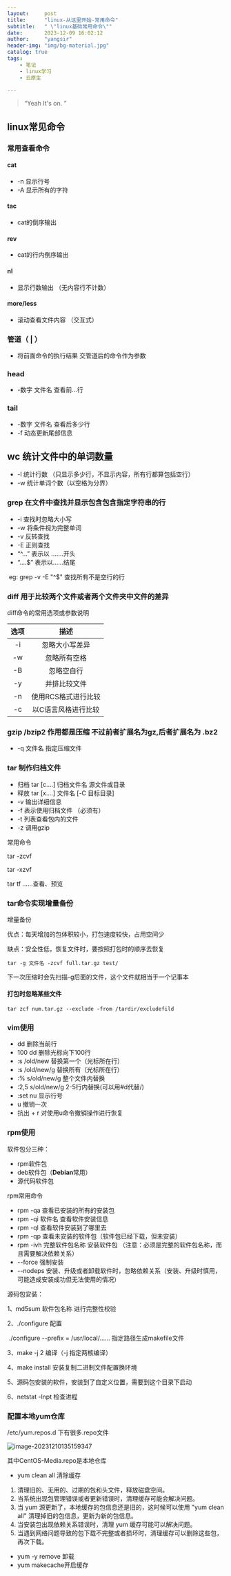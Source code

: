 ```yaml
---
layout:     post
title:      "linux-从这里开始-常用命令"
subtitle:   " \"linux基础常用命令\""
date:       2023-12-09 16:02:12
author:     "yangsir"
header-img: "img/bg-material.jpg"
catalog: true
tags:
    - 笔记
    - linux学习
    - 云原生

---
```


> “Yeah It's on. ”


<p id = "build"></p>

## linux常见命令



### 常用查看命令



#### cat

- -n 显示行号
- -A 显示所有的字符

#### tac   

- cat的倒序输出

#### rev

- cat的行内倒序输出

#### nl

- 显示行数输出 （无内容行不计数）

#### more/less

- 滚动查看文件内容 （交互式）



### 管道（    |   ）

- 将前面命令的执行结果 交管道后的命令作为参数



### head

- -数字 文件名        查看前...行

### tail

- -数字 文件名       查看后多少行
- -f         动态更新尾部信息

## wc     统计文件中的单词数量

- -l 统计行数 （只显示多少行，不显示内容，所有行都算包括空行）
- -w 统计单词个数（以空格为分界）

### grep      在文件中查找并显示包含包含指定字符串的行

- -i 查找时忽略大小写
- -w 将条件视为完整单词
- -v 反转查找
- -E 正则查找
- “^...” 表示以 .......开头
- “....$” 表示以……结尾

​		eg:   grep -v -E "^$" 查找所有不是空行的行

### diff   用于比较两个文件或者两个文件夹中文件的差异

diff命令的常用选项或参数说明

| 选项 |        描述         |
| :--: | :-----------------: |
|  -i  |   忽略大小写差异    |
|  -w  |    忽略所有空格     |
|  -B  |     忽略空白行      |
|  -y  |    并排比较文件     |
|  -n  | 使用RCS格式进行比较 |
|  -c  | 以C语言风格进行比较 |



### gzip /bzip2     作用都是压缩 不过前者扩展名为gz,后者扩展名为 .bz2

- -q  文件名 指定压缩文件

### tar  制作归档文件

- 归档 tar [c....] 归档文件名 源文件或目录
- 释放 tar [x....] 文件名 [-C 目标目录]
- -v 输出详细信息
- -f 表示使用归档文件 （必须有）
- -t 列表查看包内的文件
- -z 调用gzip

常用命令

tar -zcvf

tar -xzvf

tar tf ……查看、预览

### tar命令实现增量备份

增量备份

优点：每天增加的包体积较小，打包速度较快，占用空间少

缺点：安全性低，恢复文件时，要按照打包时的顺序去恢复

```shell
tar -g 文件名 -zcvf full.tar.gz test/
```

下一次压缩时会先扫描-g后面的文件，这个文件就相当于一个记事本





#### 打包时忽略某些文件

```shell
tar zcf num.tar.gz --exclude -from /tardir/excludefild  
```



### vim使用

- dd 删除当前行
- 100 dd 删除光标向下100行
- :s /old/new 替换第一个（光标所在行）
- :s /old/new/g 替换所有（光标所在行）
- :% s/old/new/g 整个文件内替换
- :2,5 s/old/new/g 2-5行内替换(可以用#d代替/)
- :set nu 显示行号
- u 撤销一次
- 抗出 + r 对使用u命令撤销操作进行恢复

### rpm使用

软件包分三种：

- rpm软件包
- deb软件包（**Debian**常用）
- 源代码软件包

rpm常用命令

- rpm -qa 查看已安装的所有的安装包
- rpm -qi 软件名 查看软件安装信息
- rpm -ql 查看软件安装到了哪里去
- rpm -qp 查看未安装的软件包（软件包已经下载，但未安装）
- rpm -ivh 完整软件包名称   安装软件包   （注意：必须是完整的软件包名称，而且需要解决依赖关系）
- --force 强制安装
- --nodeps 安装、升级或者卸载软件时，忽略依赖关系（安装、升级时慎用，可能造成安装成功但无法使用的情况）

源码包安装：

1、md5sum 软件包名称     进行完整性校验

2、./configure 配置

​	 ./configure --prefix = /usr/local/…… 指定路径生成makefile文件

3、make -j 2 编译（-j 指定两核编译）

4、make install 安装复制二进制文件配置换环境

5、源码包安装的软件，安装到了自定义位置，需要到这个目录下启动

6、netstat -lnpt 检查进程

### 配置本地yum仓库

/etc/yum.repos.d 下有很多.repo文件

![image-20231210135159347](\img\springBoot\image-20231210135159347.png)

其中CentOS-Media.repo是本地仓库

- yum clean all 清除缓存

1. 清理旧的、无用的、过期的包和头文件，释放磁盘空间。
2. 当系统出现包管理错误或者更新错误时，清理缓存可能会解决问题。
3. 当 yum 源更新了，本地缓存的包信息还是旧的，这时候可以使用 "yum clean all" 清理掉旧的包信息，更新为新的包信息。
4. 当安装包出现依赖关系错误时，清理 yum 缓存可能可以解决问题。
5. 当遇到网络问题导致的包下载不完整或者损坏时，清理缓存可以删除这些包，再次下载。

- yum -y remove 卸载
- yum makecache开启缓存
